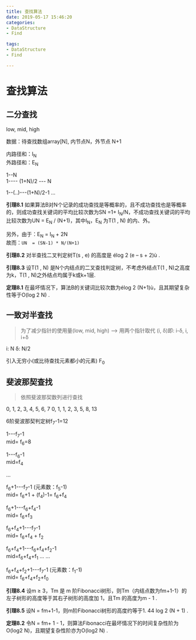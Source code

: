 ```yaml
---
title: 查找算法
date: 2019-05-17 15:46:20
categories:
- DataStructure
- Find

tags:
- DataStructure
- Find

---
```

# 查找算法

## 二分查找

low, mid, high

数据：待查找数组array[N], 内节点N，外节点 N+1     

内路径和：I<sub>N</sub>  
外路径和：E<sub>N</sub>  


1--N  
1---- (1+N)/2  --- N

1--(..)---(1+N)/2-1 ...

**引理8.1**  如果算法B对N个记录的成功查找是等概率的，且不成功查找也是等概率的，则成功查找关键词的平均比较次数为SN =1+ I<sub>N</sub>/N，不成功查找关键词的平均比较次数为UN = E<sub>N</sub> / (N+1)，其中I<sub>N</sub>，E<sub>N</sub> 为T(1 , N) 的内、外。    

另外，由于：E<sub>N</sub> = I<sub>N</sub> + 2N<!-- 归纳演绎法, ok -->   
故而：`UN  = (SN-1) * N/(N+1)`

**引理8.2**  对半查找二叉判定树T(s , e) 的高度是 élog 2 (e – s + 2)ù  .

**引理8.3**  设T(1 , N) 是N个内结点的二叉查找判定树，不考虑外结点T(1 , N)之高度为k，T(1 , N)之外结点均属于k或k+1层.

**定理8.1**  在最坏情况下，算法B的关键词比较次数为élog 2 (N+1)ù，且其期望复杂性等于O(log 2 N) .


## 一致对半查找
>为了减少指针的使用量(low, mid, high) --&gt; 用两个指针取代 (i, δ)即: i-δ, i, i+δ   

i: N
δ: N/2

引入无穷小(或比待查找元素都小的元素) F<sub>0</sub>


## 斐波那契查找
>依照斐波那契数列进行查找

0, 1, 2, 3, 4, 5, 6, 7
0, 1, 1, 2, 3, 5, 8, 13

6阶斐波那契判定树f<sub>7</sub>-1=12

1---f<sub>7</sub>-1   
mid= f<sub>6</sub>=8

1---f<sub>6</sub>-1   
mid=f<sub>4</sub>

...

f<sub>6</sub>+1---f<sub>7</sub>-1  (元素数：f<sub>5</sub>-1)    
mid= f<sub>6</sub>+1 + (f<sub>4</sub>)-1= f<sub>6</sub>+f<sub>4</sub>

f<sub>6</sub>+1---f<sub>6</sub>+f<sub>4</sub>-1    
mid= f<sub>6</sub>+f<sub>3</sub>

f<sub>6</sub>+f<sub>4</sub>+1---f<sub>7</sub>-1   
mid= f<sub>6</sub>+f<sub>4</sub> + f<sub>2</sub>

f<sub>6</sub>+f<sub>4</sub>+1---f<sub>6</sub>+f<sub>4</sub>+f<sub>2</sub>-1   
mid=f<sub>6</sub>+f<sub>4</sub>+f<sub>1</sub> ... ...


f<sub>6</sub>+f<sub>4</sub>+f<sub>2</sub>+1---f<sub>7</sub>-1 (元素数：f<sub>1</sub>-1)  
mid= f<sub>6</sub>+f<sub>4</sub>+f<sub>2</sub>+f<sub>0</sub>



**引理8.4**  设m ≥ 3，Tm 是 m 阶Fibonacci树形，则Tm（内结点数为fm+1-1）的左子树形的高度等于其右子树形的高度加 1，且Tm 的高度为m - 1  .

**引理8.5**  设N = fm+1-1，则m阶Fibonacci树形的高度约等于1. 44 log 2 (N + 1) .

**定理8.2**  令N = fm+ 1 - 1，则算法Fibonacci在最坏情况下的时间复杂性阶为O(log2 N)，且期望复杂性阶亦为O(log2 N) .
